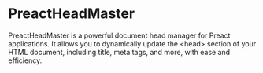 # PreactHeadMaster
PreactHeadMaster is a powerful document head manager for Preact applications. It allows you to dynamically update the &lt;head> section of your HTML document, including title, meta tags, and more, with ease and efficiency.
